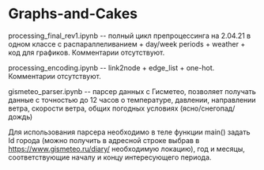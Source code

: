 # Graphs-and-Cakes

processing_final_rev1.ipynb -- полный цикл препроцессинга на 2.04.21 в одном классе с распараллеливанием + day/week periods + weather + код для графиков. Комментарии отсутствуют.

processing_encoding.ipynb -- link2node + edge_list + one-hot. Комментарии отсутствуют. 



gismeteo_parser.ipynb -- парсер данных с Гисметео, позволяет получать данные с точностью до 12 часов о температуре, давлении, направлении ветра, скорости ветра, общих погодных условиях (ясно/снегопад/дождь)

Для использования парсера необходимо в теле функции main() задать Id города (можно получить в адресной строке выбрав в https://www.gismeteo.ru/diary/ необходимую локацию), год и месяцы, соответствующие началу и концу интересующего периода.